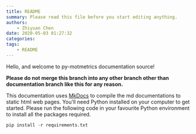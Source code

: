 ```yaml
---
title: README
summary: Please read this file before you start editing anything.
authors:
    - Zhiyuan Chen
date: 2020-05-03 01:27:32
categories: 
tags:
    - README
---
```


Hello, and welcome to py-motmetrics documentation source!

**Please do not merge this branch into any other branch other than documentation branch like this for any reason.**

This documentation uses [MkDocs](https://www.mkdocs.org/) to compile the md documentations to static html web pages. You'll need Python installed on your computer to get started. Please run the following code in your favourite Python environment to install all the packages required.

```python
pip install -r requirements.txt
```
